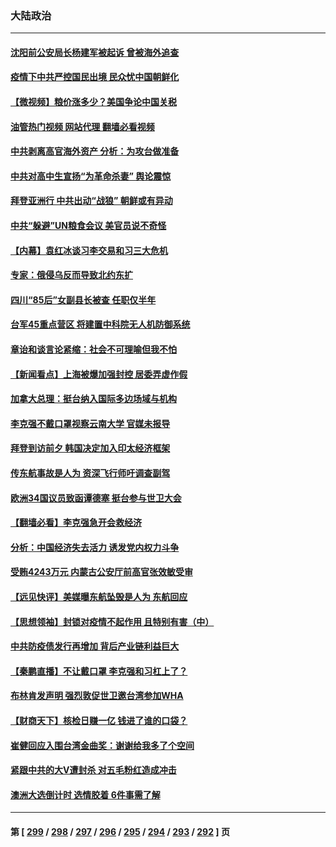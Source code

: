 ### 大陆政治
---
#### [沈阳前公安局长杨建军被起诉 曾被海外追查](../../pages/ncid277/n13740809.md?05200445) 
#### [疫情下中共严控国民出境 民众忧中国朝鲜化](../../pages/ncid277/n13740920.md?05200445) 
#### [【微视频】粮价涨多少？美国争论中国关税](../../pages/ncid277/n13740815.md?05200445) 
#### [油管热门视频 网站代理 翻墙必看视频](http://209.222.30.114:81/youtube.html?05200445)
#### [中共剥离高官海外资产 分析：为攻台做准备](../../pages/ncid277/n13740959.md?05200445) 
#### [中共对高中生宣扬“为革命杀妻” 舆论震惊](../../pages/ncid277/n13740899.md?05200445) 
#### [拜登亚洲行 中共出动“战狼” 朝鲜或有异动](../../pages/ncid277/n13740664.md?05200445) 
#### [中共“躲避”UN粮食会议 美官员说不奇怪](../../pages/ncid277/n13740742.md?05200445) 
#### [【内幕】袁红冰谈习李交易和习三大危机](../../pages/ncid277/n13740721.md?05200445) 
#### [专家：俄侵乌反而导致北约东扩](../../pages/ncid277/n13740571.md?05200445) 
#### [四川“85后”女副县长被查 任职仅半年](../../pages/ncid277/n13740564.md?05200445) 
#### [台军45重点营区 将建置中科院无人机防御系统](../../pages/ncid277/n13740503.md?05200445) 
#### [章诒和谈言论紧缩：社会不可理喻但我不怕](../../pages/ncid277/n13740493.md?05200445) 
#### [【新闻看点】上海被爆加强封控 居委弄虚作假](../../pages/ncid277/n13740247.md?05200445) 
#### [加拿大总理：挺台纳入国际多边场域与机构](../../pages/ncid277/n13740395.md?05200445) 
#### [李克强不戴口罩视察云南大学 官媒未报导](../../pages/ncid277/n13740385.md?05200445) 
#### [拜登到访前夕 韩国决定加入印太经济框架](../../pages/ncid277/n13740458.md?05200445) 
#### [传东航事故是人为 资深飞行师吁调查副驾](../../pages/ncid277/n13740449.md?05200445) 
#### [欧洲34国议员致函谭德塞 挺台参与世卫大会](../../pages/ncid277/n13740374.md?05200445) 
#### [【翻墙必看】李克强急开会救经济](../../pages/ncid277/n13740427.md?05200445) 
#### [分析：中国经济失去活力 诱发党内权力斗争](../../pages/ncid277/n13740219.md?05200445) 
#### [受贿4243万元 内蒙古公安厅前高官张效敏受审](../../pages/ncid277/n13740317.md?05200445) 
#### [【远见快评】美媒曝东航坠毁是人为 东航回应](../../pages/ncid277/n13740248.md?05200445) 
#### [【思想领袖】封锁对疫情不起作用 且特别有害（中）](../../pages/ncid277/n13735181.md?05200445) 
#### [中共防疫债发行再增加 背后产业链利益巨大](../../pages/ncid277/n13740260.md?05200445) 
#### [【秦鹏直播】不让戴口罩 李克强和习杠上了？](../../pages/ncid277/n13740262.md?05200445) 
#### [布林肯发声明 强烈敦促世卫邀台湾参加WHA](../../pages/ncid277/n13740190.md?05200445) 
#### [【财商天下】核检日赚一亿 钱进了谁的口袋？](../../pages/ncid277/n13740132.md?05200445) 
#### [崔健回应入围台湾金曲奖：谢谢给我多了个空间](../../pages/ncid277/n13740209.md?05200445) 
#### [紧跟中共的大V遭封杀 对五毛粉红造成冲击](../../pages/ncid277/n13740226.md?05200445) 
#### [澳洲大选倒计时 选情胶着 6件事需了解](../../pages/ncid277/n13740166.md?05200445) 

---
#### 第 [ [299](./299.md?05200445) / [298](./298.md?05200445) / [297](./297.md?05200445) / [296](./296.md?05200445) / [295](./295.md?05200445) / [294](./294.md?05200445) / [293](./293.md?05200445) / [292](./292.md?05200445) ] 页
